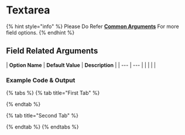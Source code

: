 # Textarea

{% hint style="info" %}
Please Do Refer [**Common Arguments**](https://wponion.gitbook.io/docs/fields) For more field options.
{% endhint %}

## Field Related Arguments

| **Option Name** | **Default Value** | **Description** |
| --- | --- |
|  |  |  |

### Example Code & Output

{% tabs %}
{% tab title="First Tab" %}

{% endtab %}

{% tab title="Second Tab" %}

{% endtab %}
{% endtabs %}

